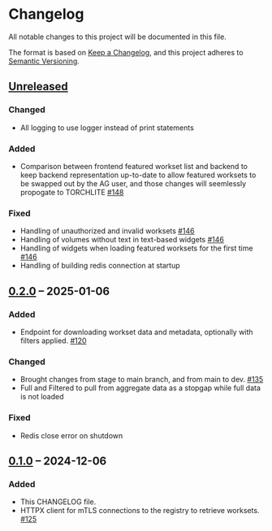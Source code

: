 # Changelog

All notable changes to this project will be documented in this file.

The format is based on [Keep a Changelog](https://keepachangelog.com/en/1.1.0/),
and this project adheres to [Semantic Versioning](https://semver.org/spec/v2.0.0.html).

## [Unreleased]

### Changed
- All logging to use logger instead of print statements

### Added
- Comparison between frontend featured workset list and backend to keep backend representation up-to-date to allow featured worksets to be swapped out by the AG user, and those changes will seemlessly propogate to TORCHLITE [#148](https://github.com/htrc/torchlite-backend/issues/148)

### Fixed
- Handling of unauthorized and invalid worksets [#146](https://github.com/htrc/torchlite-backend/issues/146)
- Handling of volumes without text in text-based widgets [#146](https://github.com/htrc/torchlite-backend/issues/146)
- Handling of widgets when loading featured worksets for the first time [#146](https://github.com/htrc/torchlite-backend/issues/146)
- Handling of building redis connection at startup

## [0.2.0] – 2025-01-06

### Added
- Endpoint for downloading workset data and metadata, optionally with filters applied. [#120](https://github.com/htrc/torchlite-backend/issues/120)

### Changed
- Brought changes from stage to main branch, and from main to dev. [#135](https://github.com/htrc/torchlite-backend/issues/135)
- Full and Filtered to pull from aggregate data as a stopgap while full data is not loaded

### Fixed
- Redis close error on shutdown

## [0.1.0] – 2024-12-06

### Added
- This CHANGELOG file.
- HTTPX client for mTLS connections to the registry to retrieve worksets. [#125](https://github.com/htrc/torchlite-backend/issues/125)

[unreleased]: https://github.com/htrc/torchlite-backend/compare/0.2.0...HEAD
[0.2.0]: https://github.com/htrc/torchlite-backend/compare/0.1.0...0.2.0
[0.1.0]: https://github.com/htrc/torchlite-backend/releases/tag/0.1.0